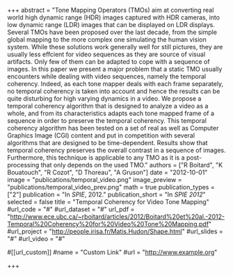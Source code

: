 +++
abstract = "Tone Mapping Operators (TMOs) aim at converting real world high dynamic range (HDR) images captured with HDR cameras, into low dynamic range (LDR) images that can be displayed on LDR displays.  Several TMOs have been proposed over the last decade, from the simple global mapping to the more complex one simulating the human vision system.  While these solutions work generally well for still pictures, they are usually less effcient for video sequences as they are source of visual artifacts.  Only few of them can be adapted to cope with a sequence of images.  In this paper we present a major problem that a static TMO usually encounters while dealing with video sequences, namely the temporal coherency.  Indeed, as each tone mapper deals with each frame separately, no  temporal  coherency  is  taken  into  account  and  hence  the  results  can  be  quite  disturbing  for  high  varying dynamics in a video.  We propose a temporal coherency algorithm that is designed to analyze a video as a whole, and  from  its  characteristics  adapts  each  tone  mapped  frame  of  a  sequence  in  order  to  preserve  the  temporal coherency.  This temporal coherency algorithm has been tested on a set of real as well as Computer Graphics Image (CGI) content and put in competition with several algorithms that are designed to be time-dependent. Results show that temporal coherency preserves the overall contrast in a sequence of images.  Furthermore, this technique is applicable to any TMO as it is a post-processing that only depends on the used TMO."
authors = ["R Boitard", "K Bouatouch", "R Cozot", "D Thoreau", "A Gruson"]
date = "2012-10-01"
image = "publications/temporal_video.png"
image_preview = "publications/temporal_video_prev.png"
math = true
publication_types = ["2"]
publication = "In *SPIE*, 2012."
publication_short = "In *SPIE 2012*"
selected = false
title = "Temporal Coherency for Video Tone Mapping"
#url_code = "#"
#url_dataset = "#"
url_pdf = "http://www.ece.ubc.ca/~rboitard/articles/2012/Boitard%20et%20al.-2012-Temporal%20Coherency%20for%20Video%20Tone%20Mapping.pdf"
#url_project = "http://people.irisa.fr/Matis.Hudon/Shape.html"
#url_slides = "#"
#url_video = "#"

#[[url_custom]]
#name = "Custom Link"
#url = "http://www.example.org"

+++
